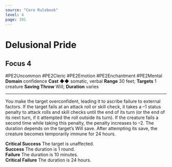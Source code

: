 ```yaml
---
source: "Core Rulebook"
level: 4
page: 391
---
```


# Delusional Pride
## Focus 4
#PE2Uncommon #PE2Cleric #PE2Emotion #PE2Enchantment #PE2Mental 
**Domain** confidence
**Cast** ◆◆ somatic, verbal
**Range** 30 feet; **Targets** 1 creature
**Saving Throw** Will; **Duration** varies

-----
You make the target overconfident, leading it to ascribe failure to external factors. If the target fails at an attack roll or skill check, it takes a –1 status penalty to attack rolls and skill checks until the end of its turn (or the end of its next turn, if it attempted the roll outside its turn). If the creature fails a second time while taking this penalty, the penalty increases to –2. The duration depends on the target’s Will save. After attempting its save, the creature becomes temporarily immune for 24 hours. 

**Critical Success** The target is unaffected.  
**Success** The duration is 1 round.  
**Failure** The duration is 10 minutes.  
**Critical Failure** The duration is 24 hours.
